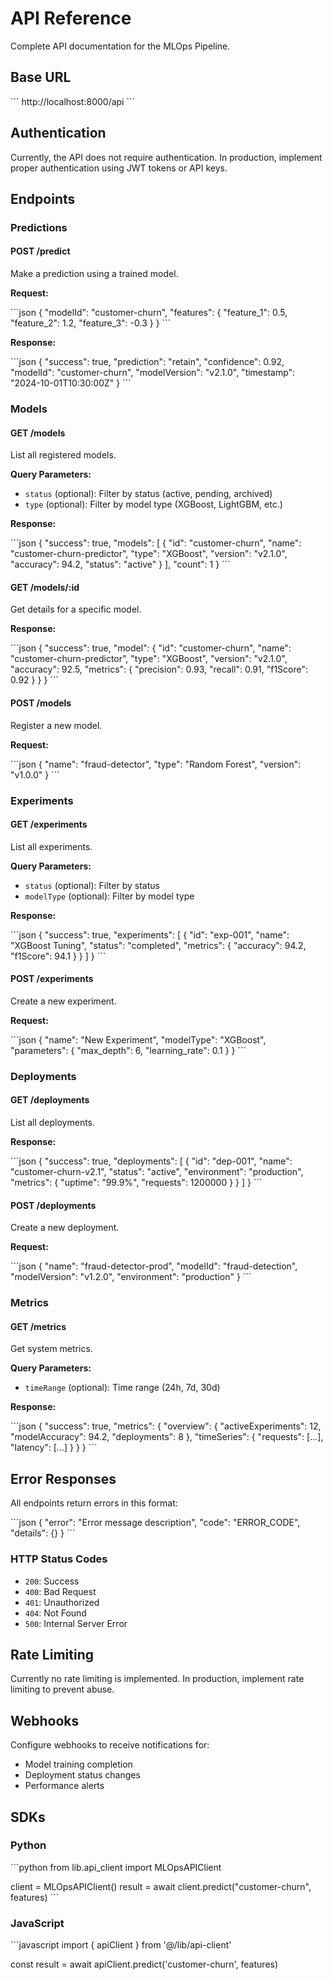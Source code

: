 # API Reference

Complete API documentation for the MLOps Pipeline.

## Base URL

\`\`\`
http://localhost:8000/api
\`\`\`

## Authentication

Currently, the API does not require authentication. In production, implement proper authentication using JWT tokens or API keys.

## Endpoints

### Predictions

#### POST /predict

Make a prediction using a trained model.

**Request:**

\`\`\`json
{
  "modelId": "customer-churn",
  "features": {
    "feature_1": 0.5,
    "feature_2": 1.2,
    "feature_3": -0.3
  }
}
\`\`\`

**Response:**

\`\`\`json
{
  "success": true,
  "prediction": "retain",
  "confidence": 0.92,
  "modelId": "customer-churn",
  "modelVersion": "v2.1.0",
  "timestamp": "2024-10-01T10:30:00Z"
}
\`\`\`

### Models

#### GET /models

List all registered models.

**Query Parameters:**
- `status` (optional): Filter by status (active, pending, archived)
- `type` (optional): Filter by model type (XGBoost, LightGBM, etc.)

**Response:**

\`\`\`json
{
  "success": true,
  "models": [
    {
      "id": "customer-churn",
      "name": "customer-churn-predictor",
      "type": "XGBoost",
      "version": "v2.1.0",
      "accuracy": 94.2,
      "status": "active"
    }
  ],
  "count": 1
}
\`\`\`

#### GET /models/:id

Get details for a specific model.

**Response:**

\`\`\`json
{
  "success": true,
  "model": {
    "id": "customer-churn",
    "name": "customer-churn-predictor",
    "type": "XGBoost",
    "version": "v2.1.0",
    "accuracy": 92.5,
    "metrics": {
      "precision": 0.93,
      "recall": 0.91,
      "f1Score": 0.92
    }
  }
}
\`\`\`

#### POST /models

Register a new model.

**Request:**

\`\`\`json
{
  "name": "fraud-detector",
  "type": "Random Forest",
  "version": "v1.0.0"
}
\`\`\`

### Experiments

#### GET /experiments

List all experiments.

**Query Parameters:**
- `status` (optional): Filter by status
- `modelType` (optional): Filter by model type

**Response:**

\`\`\`json
{
  "success": true,
  "experiments": [
    {
      "id": "exp-001",
      "name": "XGBoost Tuning",
      "status": "completed",
      "metrics": {
        "accuracy": 94.2,
        "f1Score": 94.1
      }
    }
  ]
}
\`\`\`

#### POST /experiments

Create a new experiment.

**Request:**

\`\`\`json
{
  "name": "New Experiment",
  "modelType": "XGBoost",
  "parameters": {
    "max_depth": 6,
    "learning_rate": 0.1
  }
}
\`\`\`

### Deployments

#### GET /deployments

List all deployments.

**Response:**

\`\`\`json
{
  "success": true,
  "deployments": [
    {
      "id": "dep-001",
      "name": "customer-churn-v2.1",
      "status": "active",
      "environment": "production",
      "metrics": {
        "uptime": "99.9%",
        "requests": 1200000
      }
    }
  ]
}
\`\`\`

#### POST /deployments

Create a new deployment.

**Request:**

\`\`\`json
{
  "name": "fraud-detector-prod",
  "modelId": "fraud-detection",
  "modelVersion": "v1.2.0",
  "environment": "production"
}
\`\`\`

### Metrics

#### GET /metrics

Get system metrics.

**Query Parameters:**
- `timeRange` (optional): Time range (24h, 7d, 30d)

**Response:**

\`\`\`json
{
  "success": true,
  "metrics": {
    "overview": {
      "activeExperiments": 12,
      "modelAccuracy": 94.2,
      "deployments": 8
    },
    "timeSeries": {
      "requests": [...],
      "latency": [...]
    }
  }
}
\`\`\`

## Error Responses

All endpoints return errors in this format:

\`\`\`json
{
  "error": "Error message description",
  "code": "ERROR_CODE",
  "details": {}
}
\`\`\`

### HTTP Status Codes

- `200`: Success
- `400`: Bad Request
- `401`: Unauthorized
- `404`: Not Found
- `500`: Internal Server Error

## Rate Limiting

Currently no rate limiting is implemented. In production, implement rate limiting to prevent abuse.

## Webhooks

Configure webhooks to receive notifications for:
- Model training completion
- Deployment status changes
- Performance alerts

## SDKs

### Python

\`\`\`python
from lib.api_client import MLOpsAPIClient

client = MLOpsAPIClient()
result = await client.predict("customer-churn", features)
\`\`\`

### JavaScript

\`\`\`javascript
import { apiClient } from '@/lib/api-client'

const result = await apiClient.predict('customer-churn', features)
